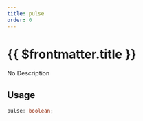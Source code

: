 ```yaml
---
title: pulse
order: 0
---
```


# {{ $frontmatter.title }}

No Description

## Usage

```ts
pulse: boolean;
```
